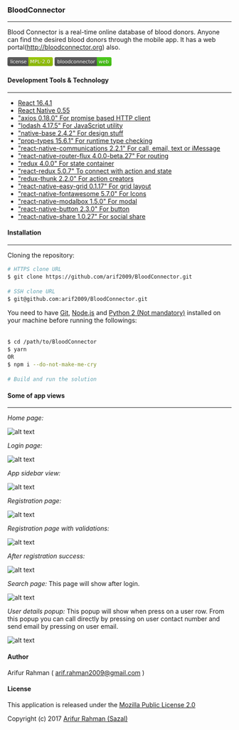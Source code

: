 ### BloodConnector
---
Blood Connector is a real-time online database of blood donors. Anyone can find the desired blood donors through the mobile app. It has a web portal(http://bloodconnector.org) also.

[![License](https://github.com/arif2009/BloodConnector/blob/master/readme/license-MPL-2.0-green.png "License MPL-2.0")](https://opensource.org/licenses/mpl-2.0/)
[![WebApp](https://github.com/arif2009/BloodConnector/blob/master/readme/bloodconnector-web-brightgreen.png "Blood Connector")](http://bloodconnector.org)

#### Development Tools & Technology
---
* [React 16.4.1](https://reactjs.org/)
* [React Native 0.55](https://facebook.github.io/react-native/)
* ["axios 0.18.0" For promise based HTTP client](https://github.com/axios/axios)
* ["lodash 4.17.5" For JavaScript utility](https://lodash.com/)
* ["native-base 2.4.2" For design stuff](https://nativebase.io/)
* ["prop-types 15.6.1" For runtime type checking](https://www.npmjs.com/package/prop-types)
* ["react-native-communications 2.2.1" For call, email, text or iMessage](https://github.com/anarchicknight/react-native-communications)
* ["react-native-router-flux 4.0.0-beta.27" For routing](https://www.npmjs.com/package/react-native-router-flux)
* ["redux 4.0.0" For state container](https://redux.js.org/)
* ["react-redux 5.0.7" To connect with action and state](https://github.com/reactjs/react-redux)
* ["redux-thunk 2.2.0" For action creators](https://www.npmjs.com/package/redux-thunk)
* ["react-native-easy-grid 0.1.17" For grid layout](https://github.com/GeekyAnts/react-native-easy-grid.git)
* ["react-native-fontawesome 5.7.0" For Icons](https://github.com/entria/react-native-fontawesome.git)
* ["react-native-modalbox 1.5.0" For modal](https://github.com/maxs15/react-native-modalbox.git)
* ["react-native-button 2.3.0" For button](https://github.com/ide/react-native-button.git)
* ["react-native-share 1.0.27" For social share](https://github.com/react-native-community/react-native-share.git)

#### Installation
---
Cloning the repository:

```bash
# HTTPS clone URL
$ git clone https://github.com/arif2009/BloodConnector.git

# SSH clone URL
$ git@github.com:arif2009/BloodConnector.git
```

You need to have [Git](https://git-scm.com/), [Node.js](https://nodejs.org/en/) and [Python 2 (Not mandatory)](https://www.python.org/) installed on your machine before running the followings:

```bash

$ cd /path/to/BloodConnector
$ yarn
OR
$ npm i --do-not-make-me-cry

# Build and run the solution
```
#### Some of app views
---
*Home page:*

![alt text](https://i.imgur.com/b52SOmS.png "Home Page")

*Login page:*

![alt text](https://i.imgur.com/EpKMaaa.png "Login Page")

*App sidebar view:*

![alt text](https://i.imgur.com/LFjCbpf.png "Details popup")

*Registration page:*

![alt text](https://i.imgur.com/REJbiww.png "Registration page")

*Registration page with validations:*

![alt text](https://i.imgur.com/POLLkgl.png "validations")

*After registration success:*

![alt text](https://i.imgur.com/AIKDixT.png "Registration success")

*Search page:* This page will show after login.

![alt text](https://i.imgur.com/gp3NKEC.png "Search")

*User details popup:* This popup will show when press on a user row. From this popup you can call directly by pressing on user contact number and send email by pressing on user email.

![alt text](https://i.imgur.com/0ch1Ifk.png "Details popup")

#### Author
Arifur Rahman ( arif.rahman2009@gmail.com )

#### License

This application is released under the [Mozilla Public License 2.0](https://opensource.org/licenses/mpl-2.0/)

Copyright (c) 2017 [Arifur Rahman (Sazal)](http://arifur-rahman-sazal.blogspot.com/)
